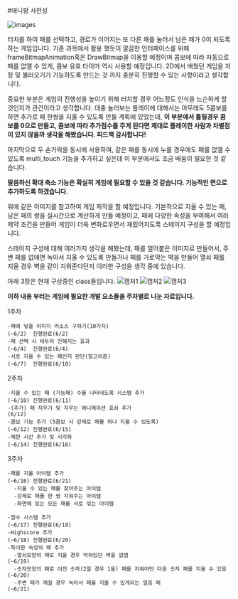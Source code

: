 #애니팡 사천성

![images](https://user-images.githubusercontent.com/43090453/80458727-33fe5280-896c-11ea-91b0-bda19bf2c8be.jpg)

터치를 하여 패를 선택하고, 경로가 이어지는 또 다른 패를 눌러서 남은 패가 0이 되도록 하는 게임입니다.
기존 과목에서 활용 했듯이 깔끔한 인터페이스를 위해 frameBitmapAnimation혹은 DrawBitmap을 이용할 예정이며
콤보에 따라 자동으로 패를 없앨 수 있게, 콤보 유효 타이머 역시 사용할 예정입니다.
2D에서 배웠던 게임을 저장 및 불러오기가 가능하도록 만드는 것 까지 충분히 진행할 수 있는 사항이라고 생각합니다.


중요한 부분은 게임의 진행성을 높이기 위해 터치할 경우 어느정도 인식을 느슨하게 할것인지가 관건이라고 생각합니다.
대충 눌러보는 플레이에 대해서는 아무래도 5콤보를 하면 추가로 패 한쌍을 지울 수 있도록 만들 계획에 있었는데,
**이 부분에서 틀릴경우 콤보를 0으로 만들고, 콤보에 따라 추가점수를 주게 된다면
제대로 플레이한 사람과 차별점이 있지 않을까 생각을 해봤습니다. 피드백 감사합니다!**

마지막으로 두 손가락을 동시에 사용하여, 같은 패를 동시에 누를 경우에도 패를 없앨 수 있도록 multi_touch 기능을 추가하고 싶은데 이 부분에서도 조금 배움이 필요한 것 같습니다. 

**말씀하신 확대 축소 기능은 확실히 게임에 필요할 수 있을 것 같습니다. 기능적인 면으로 추가하도록 하겠습니다.**
 
위에 같은 이미지를 참고하여 게임 제작을 할 예정입니다.
기본적으로 지울 수 있는 패, 남은 패의 쌍을 실시간으로 계산하게 만들 예정이고,
패에 다양한 속성을 부여해서 여러 제약 조건을 만들어 게임이 더욱 변화로우면서 재밌어지도록 스테이지 구성을 할 예정입니다.

스테이지 구성에 대해 여러가지 생각을 해봤는데, 
패를 얼어붙은 이미지로 만들어서, 주변 패를 없애면 녹아서 지울 수 있도록 만들거나
패를 가로막는 벽을 만들어 열쇠 패를 지울 경우 벽을 같이 지워준다던지 이러한 구성을 생각 중에 있습니다.

아래 3장은 현재 구상중인 class들입니다.
![캡처1](https://user-images.githubusercontent.com/43090453/80458734-36f94300-896c-11ea-84b1-c4d8afb3e7b7.JPG)
![캡처2](https://user-images.githubusercontent.com/43090453/80458741-395b9d00-896c-11ea-8857-0b7de80e0d60.JPG)
![캡처3](https://user-images.githubusercontent.com/43090453/80458744-3a8cca00-896c-11ea-8729-4f35663044dd.JPG)

**이하 내용 부터는 게임에 필요한 개발 요소들을 주차별로 나눈 자료입니다.**

  1주차
  
    -패에 넣을 이미지 리소스 구하기(10가지)                                                (~6/2)  진행완료(6/2)
    -패 선택 시 테두리 진해지는 효과                                                       (~6/4)  진행완료(6/4)
    -서로 지울 수 있는 패인지 판단(알고리즘)                                               (~6/7)  진행완료(6/10)
    
  2주차
  
    -지울 수 있는 패 (가능패) 수를 나타내도록 시스템 추가                                   (~6/10) 진행완료(6/11)
    -(추가) 패 지우기 및 지우는 애니메이션 효솨 추가                                                        (6/12)
    -콤보 기능 추가 (5콤보 시 강제로 패를 하나 지울 수 있도록)                              (~6/12) 진행완료(6/15)
    -제한 시간 추가 및 시각화                                                              (~6/14) 진행완료(6/16)
    
  3주차
  
    -패를 지울 아이템 추가                                                                 (~6/16) 진행완료(6/21)
      -지울 수 있는 패를 찾아주는 아이템
      -강제로 패를 한 쌍 지워주는 아이템
      -화면에 있는 모든 패를 서로 섞는 아이템
      
    -점수 시스템 추가                                                                       (~6/17) 진행완료(6/18)
    -Highscore 추가                                                                         (~6/18) 진행완료(6/20)
    -특이한 속성의 패 추가                                                       
      -열쇠모양의 패로 지울 경우 막혀있던 벽을 없앰                                           (~6/19)
      -숫자모양의 패로 이전 숫자(2일 경우 1을) 패를 지워야만 다음 숫자 패를 지울 수 있음       (~6/20)
      -주변 패가 깨질 경우 녹아서 패를 지울 수 있게되는 얼음 패                                (~6/21)
  
